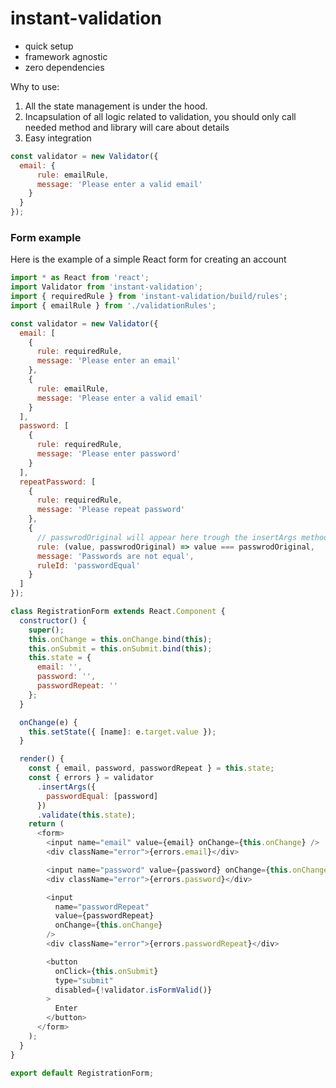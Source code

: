 # instant-validation
- quick setup
- framework agnostic
- zero dependencies

Why to use:

1. All the state management is under the hood.
2. Incapsulation of all logic related to validation,
   you should only call needed method and library will care about details
3. Easy integration

```js
const validator = new Validator({
  email: {
      rule: emailRule,
      message: 'Please enter a valid email'
    }
  }
});
```

### Form example

Here is the example of a simple React form for creating an account

```js
import * as React from 'react';
import Validator from 'instant-validation';
import { requiredRule } from 'instant-validation/build/rules';
import { emailRule } from './validationRules';

const validator = new Validator({
  email: [
    {
      rule: requiredRule,
      message: 'Please enter an email'
    },
    {
      rule: emailRule,
      message: 'Please enter a valid email'
    }
  ],
  password: [
    {
      rule: requiredRule,
      message: 'Please enter password'
    }
  ],
  repeatPassword: [
    {
      rule: requiredRule,
      message: 'Please repeat password'
    },
    {
      // passwrodOriginal will appear here trough the insertArgs method
      rule: (value, passwrodOriginal) => value === passwrodOriginal,
      message: 'Passwords are not equal',
      ruleId: 'passwordEqual'
    }
  ]
});

class RegistrationForm extends React.Component {
  constructor() {
    super();
    this.onChange = this.onChange.bind(this);
    this.onSubmit = this.onSubmit.bind(this);
    this.state = {
      email: '',
      password: '',
      passwordRepeat: ''
    };
  }

  onChange(e) {
    this.setState({ [name]: e.target.value });
  }

  render() {
    const { email, password, passwordRepeat } = this.state;
    const { errors } = validator
      .insertArgs({
        passwordEqual: [password]
      })
      .validate(this.state);
    return (
      <form>
        <input name="email" value={email} onChange={this.onChange} />
        <div className="error">{errors.email}</div>

        <input name="password" value={password} onChange={this.onChange} />
        <div className="error">{errors.password}</div>

        <input
          name="passwordRepeat"
          value={passwordRepeat}
          onChange={this.onChange}
        />
        <div className="error">{errors.passwordRepeat}</div>

        <button
          onClick={this.onSubmit}
          type="submit"
          disabled={!validator.isFormValid()}
        >
          Enter
        </button>
      </form>
    );
  }
}

export default RegistrationForm;
```
